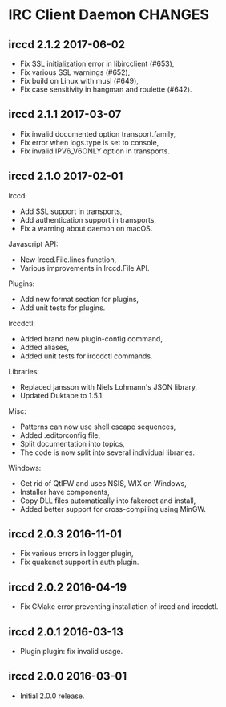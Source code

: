 IRC Client Daemon CHANGES
=========================

irccd 2.1.2 2017-06-02
----------------------

  - Fix SSL initialization error in libircclient (#653),
  - Fix various SSL warnings (#652),
  - Fix build on Linux with musl (#649),
  - Fix case sensitivity in hangman and roulette (#642).

irccd 2.1.1 2017-03-07
----------------------

  - Fix invalid documented option transport.family,
  - Fix error when logs.type is set to console,
  - Fix invalid IPV6_V6ONLY option in transports.

irccd 2.1.0 2017-02-01
----------------------

Irccd:

  - Add SSL support in transports,
  - Add authentication support in transports,
  - Fix a warning about daemon on macOS.

Javascript API:

  - New Irccd.File.lines function,
  - Various improvements in Irccd.File API.

Plugins:

  - Add new format section for plugins,
  - Add unit tests for plugins.

Irccdctl:

  - Added brand new plugin-config command,
  - Added aliases,
  - Added unit tests for irccdctl commands.

Libraries:

  - Replaced jansson with Niels Lohmann's JSON library,
  - Updated Duktape to 1.5.1.

Misc:

  - Patterns can now use shell escape sequences,
  - Added .editorconfig file,
  - Split documentation into topics,
  - The code is now split into several individual libraries.

Windows:

  - Get rid of QtIFW and uses NSIS, WIX on Windows,
  - Installer have components,
  - Copy DLL files automatically into fakeroot and install,
  - Added better support for cross-compiling using MinGW.

irccd 2.0.3 2016-11-01
----------------------

  - Fix various errors in logger plugin,
  - Fix quakenet support in auth plugin.

irccd 2.0.2 2016-04-19
----------------------

  - Fix CMake error preventing installation of irccd and irccdctl.

irccd 2.0.1 2016-03-13
----------------------

  - Plugin plugin: fix invalid usage.

irccd 2.0.0 2016-03-01
----------------------

  - Initial 2.0.0 release.
